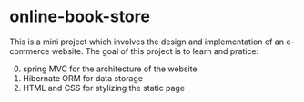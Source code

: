 # online-book-store
This is a mini project which involves the design and implementation of an e-commerce website. The goal of this project is to learn and pratice:

0. spring MVC for the architecture of the website
1. Hibernate ORM for data storage
2. HTML and CSS for stylizing the static page
